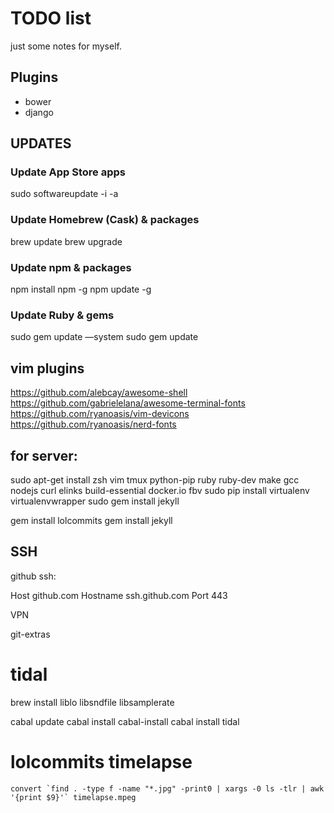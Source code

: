 # TODO list
just some notes for myself.

## Plugins
 - bower
 - django

## UPDATES

### Update App Store apps
sudo softwareupdate -i -a
### Update Homebrew (Cask) & packages
brew update
brew upgrade
### Update npm & packages
npm install npm -g
npm update -g
### Update Ruby & gems
sudo gem update —system
sudo gem update

## vim plugins
https://github.com/alebcay/awesome-shell
https://github.com/gabrielelana/awesome-terminal-fonts
https://github.com/ryanoasis/vim-devicons
https://github.com/ryanoasis/nerd-fonts

## for server:
 sudo apt-get install zsh vim tmux python-pip ruby ruby-dev make gcc nodejs curl elinks build-essential docker.io fbv
 sudo pip install virtualenv virtualenvwrapper
 sudo gem install jekyll


gem install lolcommits
gem install jekyll

## SSH
github ssh:

Host github.com
  Hostname ssh.github.com
  Port 443

VPN

git-extras

# tidal
brew install liblo libsndfile libsamplerate

cabal update
cabal install cabal-install
cabal install tidal


# lolcommits timelapse

```
convert `find . -type f -name "*.jpg" -print0 | xargs -0 ls -tlr | awk '{print $9}'` timelapse.mpeg
```
